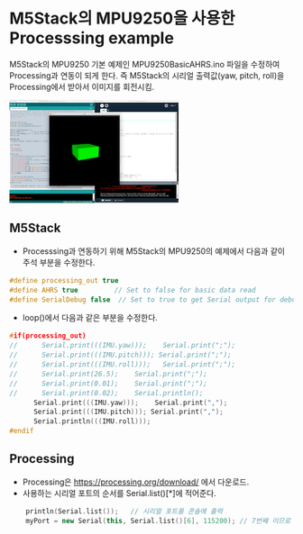 # M5Stack의 MPU9250을 사용한 Processsing example
M5Stack의 MPU9250 기본 예제인  MPU9250BasicAHRS.ino 파일을 수정하여 Processing과 연동이 되게 한다. 즉 M5Stack의 시리얼 출력값(yaw, pitch, roll)을 Processing에서 받아서 이미지를 회전시킴.

<img src="./MPU9250_Processing.png">

## M5Stack
- Processsing과 연동하기 위해 M5Stack의 MPU9250의 예제에서 다음과 같이 주석 부분을 수정한다. 
~~~cpp
#define processing_out true
#define AHRS true         // Set to false for basic data read
#define SerialDebug false  // Set to true to get Serial output for debugging
~~~
- loop()에서 다음과 같은 부분을 수정한다.
~~~cpp
#if(processing_out)
//      Serial.print(((IMU.yaw)));    Serial.print(";");
//      Serial.print(((IMU.pitch))); Serial.print(";");
//      Serial.print(((IMU.roll)));   Serial.print(";");
//      Serial.print(26.5);    Serial.print(";");
//      Serial.print(0.01);    Serial.print(";");
//      Serial.print(0.02);    Serial.println();
      Serial.print(((IMU.yaw)));    Serial.print(",");
      Serial.print(((IMU.pitch))); Serial.print(",");
      Serial.println(((IMU.roll)));   
#endif
~~~
 
## Processing
- Processing은 https://processing.org/download/ 에서 다운로드.
- 사용하는 시리얼 포트의 순서를 Serial.list()[*]에 적어준다. 
~~~cpp
    println(Serial.list());   // 시리얼 포트를 콘솔에 출력
    myPort = new Serial(this, Serial.list()[6], 115200); // 7번째 이므로 6으로 수정
~~~    
